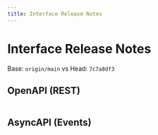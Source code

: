 ```yaml
---
title: Interface Release Notes
---
```


# Interface Release Notes

Base: `origin/main` vs Head: `7c7a8df3`

## OpenAPI (REST)

```diff

```

## AsyncAPI (Events)

```diff

```

